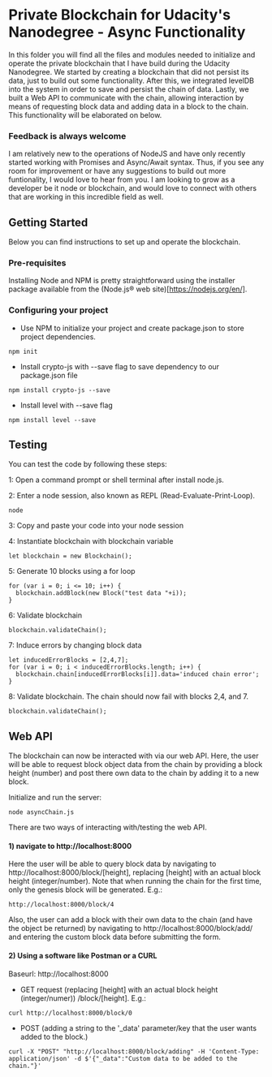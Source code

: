 # Private Blockchain for Udacity's Nanodegree - Async Functionality

In this folder you will find all the files and modules needed to initialize and operate the private blockchain that I have build during the Udacity Nanodegree. We started by creating a blockchain that did not persist its data, just to build out some functionality. After this, we integrated levelDB into the system in order to save and persist the chain of data. Lastly, we built a Web API to communicate with the chain, allowing interaction by means of requesting block data and adding data in a block to the chain. This functionality will be elaborated on below. 

### Feedback is always welcome

I am relatively new to the operations of NodeJS and have only recently started working with Promises and Async/Await syntax. Thus, if you see any room for improvement or have any suggestions to build out more funtionality, I would love to hear from you. I am looking to grow as a developer be it node or blockchain, and would love to connect with others that are working in this incredible field as well.

## Getting Started

Below you can find instructions to set up and operate the blockchain.

### Pre-requisites

Installing Node and NPM is pretty straightforward using the installer package available from the (Node.js® web site)[https://nodejs.org/en/].

### Configuring your project

- Use NPM to initialize your project and create package.json to store project dependencies.
```
npm init
```
- Install crypto-js with --save flag to save dependency to our package.json file
```
npm install crypto-js --save
```
- Install level with --save flag
```
npm install level --save
```

## Testing

You can test the code by following these steps:

1: Open a command prompt or shell terminal after install node.js.

2: Enter a node session, also known as REPL (Read-Evaluate-Print-Loop).
```
node
```
3: Copy and paste your code into your node session

4: Instantiate blockchain with blockchain variable
```
let blockchain = new Blockchain();
```
5: Generate 10 blocks using a for loop
```
for (var i = 0; i <= 10; i++) {
  blockchain.addBlock(new Block("test data "+i));
}
```
6: Validate blockchain
```
blockchain.validateChain();
```
7: Induce errors by changing block data
```
let inducedErrorBlocks = [2,4,7];
for (var i = 0; i < inducedErrorBlocks.length; i++) {
  blockchain.chain[inducedErrorBlocks[i]].data='induced chain error';
}
```
8: Validate blockchain. The chain should now fail with blocks 2,4, and 7.
```
blockchain.validateChain();
```

## Web API

The blockchain can now be interacted with via our web API. Here, the user will be able to request block object data from the chain by providing a block height (number) and post there own data to the chain by adding it to a new block.

Initialize and run the server:

```
node asyncChain.js
```

There are two ways of interacting with/testing the web API.

#### 1) navigate to http://localhost:8000

Here the user will be able to query block data by navigating to http://localhost:8000/block/[height], replacing [height] with an actual block height (integer/number). Note that when running the chain for the first time, only the genesis block will be generated. E.g.:

```
http://localhost:8000/block/4
```

Also, the user can add a block with their own data to the chain (and have the object be returned) by navigating to http://localhost:8000/block/add/ and entering the custom block data before submitting the form.


#### 2) Using a software like Postman or a CURL

Baseurl: http://localhost:8000

- GET request (replacing [height] with an actual block height (integer/numer))
/block/[height]. E.g.:

```
curl http://localhost:8000/block/0

```

- POST (adding a string to the '_data' parameter/key that the user wants added to the block.)

```
curl -X "POST" "http://localhost:8000/block/adding" -H 'Content-Type: application/json' -d $'{"_data":"Custom data to be added to the chain."}'
```
